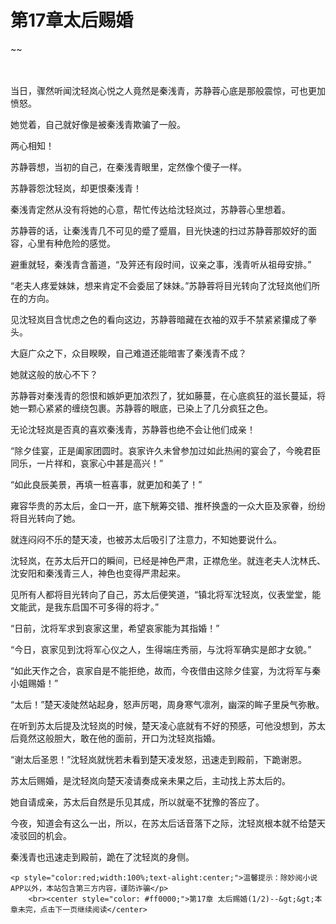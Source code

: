 # 第17章太后赐婚
~~
    	    <p name="pagetop" href="javascript:void(0);" onclick="return false" style="line-height: 35px;padding: 10px;color: #333;"> </p><p>当日，骤然听闻沈轻岚心悦之人竟然是秦浅青，苏静蓉心底是那般震惊，可也更加愤怒。</p><p>她觉着，自己就好像是被秦浅青欺骗了一般。</p><p>两心相知！</p><p>苏静蓉想，当初的自己，在秦浅青眼里，定然像个傻子一样。</p><p>苏静蓉怨沈轻岚，却更恨秦浅青！</p><p>秦浅青定然从没有将她的心意，帮忙传达给沈轻岚过，苏静蓉心里想着。</p><p>苏静蓉的话，让秦浅青几不可见的蹙了蹙眉，目光快速的扫过苏静蓉那姣好的面容，心里有种危险的感觉。</p><p>避重就轻，秦浅青含蓄道，“及笄还有段时间，议亲之事，浅青听从祖母安排。”</p><p>“老夫人疼爱妹妹，想来肯定不会委屈了妹妹。”苏静蓉将目光转向了沈轻岚他们所在的方向。</p><p>见沈轻岚目含忧虑之色的看向这边，苏静蓉暗藏在衣袖的双手不禁紧紧攥成了拳头。</p><p>大庭广众之下，众目睽睽，自己难道还能暗害了秦浅青不成？</p><p>她就这般的放心不下？</p><p>苏静蓉对秦浅青的怨恨和嫉妒更加浓烈了，犹如藤蔓，在心底疯狂的滋长蔓延，将她一颗心紧紧的缠绕包裹。苏静蓉的眼底，已染上了几分疯狂之色。</p><p>无论沈轻岚是否真的喜欢秦浅青，苏静蓉也绝不会让他们成亲！</p><p>“除夕佳宴，正是阖家团圆时。哀家许久未曾参加过如此热闹的宴会了，今晚君臣同乐，一片祥和，哀家心中甚是高兴！”</p><p>“如此良辰美景，再填一桩喜事，就更加和美了！”</p><p>雍容华贵的苏太后，金口一开，底下觥筹交错、推杯换盏的一众大臣及家眷，纷纷将目光转向了她。</p><p>就连闷闷不乐的楚天凌，也被苏太后吸引了注意力，不知她要说什么。</p><p>沈轻岚，在苏太后开口的瞬间，已经是神色严肃，正襟危坐。就连老夫人沈林氏、沈安阳和秦浅青三人，神色也变得严肃起来。</p><p>见所有人都将目光转向了自己，苏太后便笑道，“镇北将军沈轻岚，仪表堂堂，能文能武，是我东启国不可多得的将才。”</p><p>“日前，沈将军求到哀家这里，希望哀家能为其指婚！”</p><p>“今日，哀家见到沈将军心仪之人，生得端庄秀丽，与沈将军确实是郎才女貌。”</p><p>“如此天作之合，哀家自是不能拒绝，故而，今夜借由这除夕佳宴，为沈将军与秦小姐赐婚！”</p><p>“太后！”楚天凌陡然站起身，怒声厉喝，周身寒气凛冽，幽深的眸子里戾气弥散。</p><p>在听到苏太后提及沈轻岚的时候，楚天凌心底就有不好的预感，可他没想到，苏太后竟然这般胆大，敢在他的面前，开口为沈轻岚指婚。</p><p>“谢太后圣恩！”沈轻岚就恍若未看到楚天凌发怒，迅速走到殿前，下跪谢恩。</p><p>苏太后赐婚，是沈轻岚向楚天凌请奏成亲未果之后，主动找上苏太后的。</p><p>她自请成亲，苏太后自然是乐见其成，所以就毫不犹豫的答应了。</p><p>今夜，知道会有这么一出，所以，在苏太后话音落下之际，沈轻岚根本就不给楚天凌驳回的机会。</p><p>秦浅青也迅速走到殿前，跪在了沈轻岚的身侧。</p>
    	
   	<p style="color:red;width:100%;text-alight:center;">温馨提示：除妙阅小说APP以外，本站包含第三方内容，谨防诈骗</p>
    	<br><center style="color: #ff0000;">第17章 太后赐婚(1/2)--&gt;&gt;本章未完，点击下一页继续阅读</center>
    	